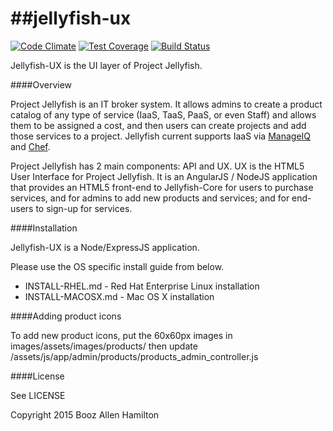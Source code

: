 ##jellyfish-ux
============

[![Code Climate](https://codeclimate.com/repos/54d4fa726956803255002db9/badges/38731195832f7b398c44/gpa.svg)](https://codeclimate.com/repos/54d4fa726956803255002db9/feed)
[![Test Coverage](https://codeclimate.com/repos/54d4fa726956803255002db9/badges/38731195832f7b398c44/coverage.svg)](https://codeclimate.com/repos/54d4fa726956803255002db9/feed)
[![Build Status](https://travis-ci.org/projectjellyfish/ux.svg?branch=master)](https://travis-ci.org/projectjellyfish/ux)

Jellyfish-UX is the UI layer of Project Jellyfish.

####Overview

Project Jellyfish is an IT broker system.  It allows admins to create a product catalog of any type of service (IaaS,
TaaS, PaaS, or even Staff) and allows them to be assigned a cost, and then users can create projects and add those
services to a project.  Jellyfish current supports IaaS via [ManageIQ](http://manageiq.org) and [Chef](http://www.chef.io).

Project Jellyfish has 2 main components: API and UX.  UX is the HTML5 User Interface for Project Jellyfish.  It is an
AngularJS / NodeJS application that provides an HTML5 front-end to Jellyfish-Core for users to purchase services, and
for admins to add new products and services; and for end-users to sign-up for services.

####Installation

Jellyfish-UX is a Node/ExpressJS application.

Please use the OS specific install guide from below.

- INSTALL-RHEL.md - Red Hat Enterprise Linux installation
- INSTALL-MACOSX.md - Mac OS X installation

####Adding product icons

To add new product icons, put the 60x60px images in images/assets/images/products/ then update
/assets/js/app/admin/products/products_admin_controller.js

####License

See LICENSE

Copyright 2015 Booz Allen Hamilton
